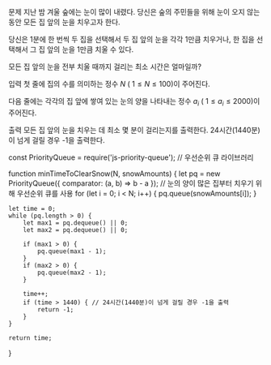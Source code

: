 문제
지난 밤 겨울 숲에는 눈이 많이 내렸다. 당신은 숲의 주민들을 위해 눈이 오지 않는 동안 모든 집 앞의 눈을 치우고자 한다.

당신은 1분에 한 번씩 두 집을 선택해서 두 집 앞의 눈을 각각 1만큼 치우거나, 한 집을 선택해서 그 집 앞의 눈을 1만큼 치울 수 있다.

모든 집 앞의 눈을 전부 치울 때까지 걸리는 최소 시간은 얼마일까?

입력
첫 줄에 집의 수를 의미하는 정수
$N$ (
$1 \leq N \leq 100$)이 주어진다.

다음 줄에는 각각의 집 앞에 쌓여 있는 눈의 양을 나타내는 정수
$a_{i}$ (
$1 \leq a_{i} \leq 2000$)이 주어진다.

출력
모든 집 앞의 눈을 치우는 데 최소 몇 분이 걸리는지를 출력한다. 24시간(1440분)이 넘게 걸릴 경우 -1을 출력한다.

const PriorityQueue = require('js-priority-queue'); // 우선순위 큐 라이브러리

function minTimeToClearSnow(N, snowAmounts) {
let pq = new PriorityQueue({ comparator: (a, b) => b - a }); // 눈의 양이 많은 집부터 치우기 위해 우선순위 큐를 사용
for (let i = 0; i < N; i++) {
pq.queue(snowAmounts[i]);
}

    let time = 0;
    while (pq.length > 0) {
        let max1 = pq.dequeue() || 0;
        let max2 = pq.dequeue() || 0;

        if (max1 > 0) {
            pq.queue(max1 - 1);
        }
        if (max2 > 0) {
            pq.queue(max2 - 1);
        }

        time++;
        if (time > 1440) { // 24시간(1440분)이 넘게 걸릴 경우 -1을 출력
            return -1;
        }
    }

    return time;

}
